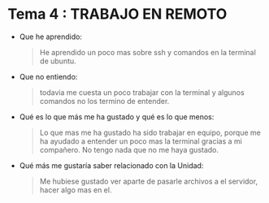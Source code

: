 # Tema 4 : TRABAJO EN REMOTO

* Que he aprendido:
  >He aprendido un poco mas sobre ssh y comandos en la terminal de ubuntu.
  
* Que no entiendo:
  >todavia me cuesta un poco trabajar con la terminal y algunos comandos no los termino de entender.
  
* Qué es lo que más me ha gustado y qué es lo que menos:
  > Lo que mas me ha gustado ha sido trabajar en equipo, porque me ha ayudado a entender un poco  mas la terminal gracias a mi compañero. No tengo nada que no me haya gustado.
  
* Qué más me gustaría saber relacionado con la Unidad:
  >Me hubiese gustado ver aparte de pasarle archivos a el servidor, hacer algo mas en el.
